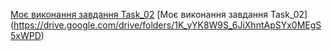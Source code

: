 [Моє виконання завдання Task_02](https://drive.google.com/drive/folders/1K_yYK8W9S_6JxhntApSYx0MEgS5xwPD?usp=sharing)
[Моє виконання завдання Task_02] (https://drive.google.com/drive/folders/1K_yYK8W9S_6JiXhntApSYx0MEgS5xWPD)
